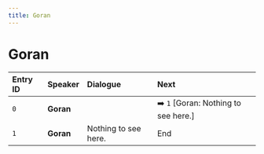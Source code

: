 ```yaml
---
title: Goran
---
```


# Goran


| Entry ID | Speaker | Dialogue | Next |
| :------- | :------ | :------- | :------------ |
| `0` | **Goran** |  | ➡️ `1` \[Goran: Nothing to see here\.\] |
| `1` | **Goran** | Nothing to see here\. | End |
